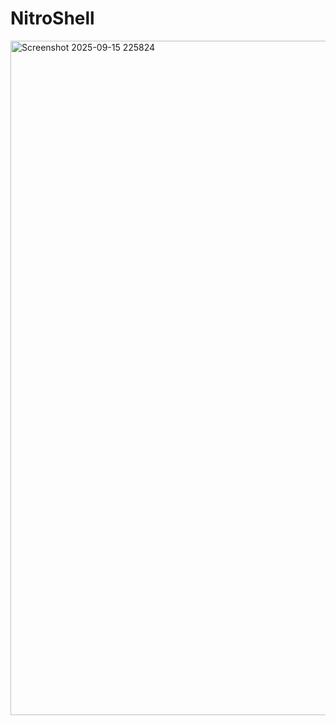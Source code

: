 ﻿# NitroShell

<img width="1919" height="1079" alt="Screenshot 2025-09-15 225824" src="https://github.com/user-attachments/assets/afc8aee7-05ac-44aa-8810-45e673eb52a0" />
